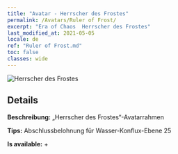 ```yaml
---
title: "Avatar - Herrscher des Frostes"
permalink: /Avatars/Ruler of Frost/
excerpt: "Era of Chaos  Herrscher des Frostes"
last_modified_at: 2021-05-05
locale: de
ref: "Ruler of Frost.md"
toc: false
classes: wide
---
```

 ![Herrscher des Frostes](/images/a/avatarFrame_38.png)

## Details

 **Beschreibung:** „Herrscher des Frostes“-Avatarrahmen 

 **Tips:** Abschlussbelohnung für Wasser-Konflux-Ebene 25 

 **Is available:**  + 

